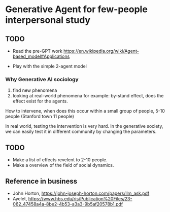 # Generative Agent for few-people interpersonal study

## TODO
- Read the pre-GPT work
https://en.wikipedia.org/wiki/Agent-based_model#Applications

- Play with the simple 2-agent model

### Why Generative AI sociology
1. find new phenomena
2. looking at real-world phenomena
for example: by-stand effect,
does the effect exist for the agents.

How to intervene, when does this occur
within a small group of people, 5-10 people (Stanford town 11 people)

In real world, testing the intervention is very hard.
In the generative society, we can easily test it in different community by changing the parameters.

## TODO
- Make a list of effects revelent to 2-10 people.
- Make a overview of the field of social dynamics.

## Reference in business
- John Horton, https://john-joseph-horton.com/papers/llm_ask.pdf
- Ayelet, https://www.hbs.edu/ris/Publication%20Files/23-062_47458a4a-8be2-4b53-a3a3-9b5af20578b1.pdf


